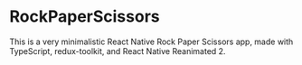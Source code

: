 # RockPaperScissors
This is a very minimalistic React Native Rock Paper Scissors app, made with TypeScript, redux-toolkit, and React Native Reanimated 2.
